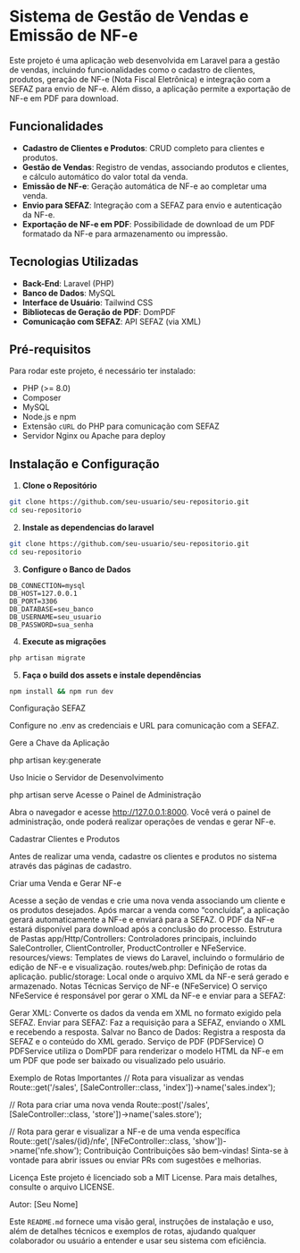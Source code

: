 # Sistema de Gestão de Vendas e Emissão de NF-e

Este projeto é uma aplicação web desenvolvida em Laravel para a gestão de vendas, incluindo funcionalidades como o cadastro de clientes, produtos, geração de NF-e (Nota Fiscal Eletrônica) e integração com a SEFAZ para envio de NF-e. Além disso, a aplicação permite a exportação de NF-e em PDF para download.

## Funcionalidades

- **Cadastro de Clientes e Produtos**: CRUD completo para clientes e produtos.
- **Gestão de Vendas**: Registro de vendas, associando produtos e clientes, e cálculo automático do valor total da venda.
- **Emissão de NF-e**: Geração automática de NF-e ao completar uma venda.
- **Envio para SEFAZ**: Integração com a SEFAZ para envio e autenticação da NF-e.
- **Exportação de NF-e em PDF**: Possibilidade de download de um PDF formatado da NF-e para armazenamento ou impressão.

## Tecnologias Utilizadas

- **Back-End**: Laravel (PHP)
- **Banco de Dados**: MySQL
- **Interface de Usuário**: Tailwind CSS
- **Bibliotecas de Geração de PDF**: DomPDF
- **Comunicação com SEFAZ**: API SEFAZ (via XML)

## Pré-requisitos

Para rodar este projeto, é necessário ter instalado:

- PHP (>= 8.0)
- Composer
- MySQL
- Node.js e npm
- Extensão `cURL` do PHP para comunicação com SEFAZ
- Servidor Nginx ou Apache para deploy

## Instalação e Configuração

1. **Clone o Repositório**

```bash
git clone https://github.com/seu-usuario/seu-repositorio.git
cd seu-repositorio
```

2. **Instale as dependencias do laravel**

```bash
git clone https://github.com/seu-usuario/seu-repositorio.git
cd seu-repositorio
```
3. **Configure o Banco de Dados**

```env
DB_CONNECTION=mysql
DB_HOST=127.0.0.1
DB_PORT=3306
DB_DATABASE=seu_banco
DB_USERNAME=seu_usuario
DB_PASSWORD=sua_senha
```

4. **Execute as migrações**

```bash
php artisan migrate
```

5. **Faça o build dos assets e instale dependências**

```bash
npm install && npm run dev
```

Configuração SEFAZ

Configure no .env as credenciais e URL para comunicação com a SEFAZ.

Gere a Chave da Aplicação

php artisan key:generate


Uso
Inicie o Servidor de Desenvolvimento

php artisan serve
Acesse o Painel de Administração

Abra o navegador e acesse http://127.0.0.1:8000. Você verá o painel de administração, onde poderá realizar operações de vendas e gerar NF-e.

Cadastrar Clientes e Produtos

Antes de realizar uma venda, cadastre os clientes e produtos no sistema através das páginas de cadastro.

Criar uma Venda e Gerar NF-e

Acesse a seção de vendas e crie uma nova venda associando um cliente e os produtos desejados.
Após marcar a venda como “concluída”, a aplicação gerará automaticamente a NF-e e enviará para a SEFAZ.
O PDF da NF-e estará disponível para download após a conclusão do processo.
Estrutura de Pastas
app/Http/Controllers: Controladores principais, incluindo SaleController, ClientController, ProductController e NFeService.
resources/views: Templates de views do Laravel, incluindo o formulário de edição de NF-e e visualização.
routes/web.php: Definição de rotas da aplicação.
public/storage: Local onde o arquivo XML da NF-e será gerado e armazenado.
Notas Técnicas
Serviço de NF-e (NFeService)
O serviço NFeService é responsável por gerar o XML da NF-e e enviar para a SEFAZ:

Gerar XML: Converte os dados da venda em XML no formato exigido pela SEFAZ.
Enviar para SEFAZ: Faz a requisição para a SEFAZ, enviando o XML e recebendo a resposta.
Salvar no Banco de Dados: Registra a resposta da SEFAZ e o conteúdo do XML gerado.
Serviço de PDF (PDFService)
O PDFService utiliza o DomPDF para renderizar o modelo HTML da NF-e em um PDF que pode ser baixado ou visualizado pelo usuário.

Exemplo de Rotas Importantes
// Rota para visualizar as vendas
Route::get('/sales', [SaleController::class, 'index'])->name('sales.index');

// Rota para criar uma nova venda
Route::post('/sales', [SaleController::class, 'store'])->name('sales.store');

// Rota para gerar e visualizar a NF-e de uma venda específica
Route::get('/sales/{id}/nfe', [NFeController::class, 'show'])->name('nfe.show');
Contribuição
Contribuições são bem-vindas! Sinta-se à vontade para abrir issues ou enviar PRs com sugestões e melhorias.

Licença
Este projeto é licenciado sob a MIT License. Para mais detalhes, consulte o arquivo LICENSE.

Autor: [Seu Nome]


Este `README.md` fornece uma visão geral, instruções de instalação e uso, além de detalhes técnicos e exemplos de rotas, ajudando qualquer colaborador ou usuário a entender e usar seu sistema com eficiência.